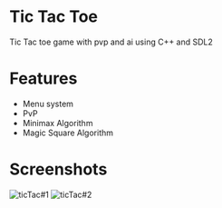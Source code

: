 # Tic Tac Toe

Tic Tac toe game with pvp and ai using C++ and SDL2

# Features

- Menu system
- PvP
- Minimax Algorithm
- Magic Square Algorithm

# Screenshots

![ticTac#1](https://user-images.githubusercontent.com/70785015/106698632-0208d380-6603-11eb-8257-0e3b7366db4a.PNG)
![ticTac#2](https://user-images.githubusercontent.com/70785015/106698606-f3bab780-6602-11eb-8cb0-24460a436c76.PNG)
